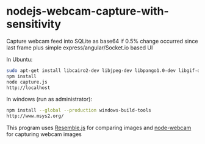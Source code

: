 # nodejs-webcam-capture-with-sensitivity
Capture webcam feed into SQLite as base64 if 0.5% change occurred since last frame plus simple express/angular/Socket.io based UI

In Ubuntu:

```sh
sudo apt-get install libcairo2-dev libjpeg-dev libpango1.0-dev libgif-dev build-essential g++
npm install
node capture.js
http://localhost
```

In windows (run as administrator):
```sh
npm install --global --production windows-build-tools
http://www.msys2.org/
```

This program uses [Resemble.js](https://huddle.github.io/Resemble.js/) for comparing images and [node-webcam](https://github.com/chuckfairy/node-webcam) for capturing webcam images
